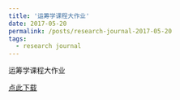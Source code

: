```yaml
---
title: '运筹学课程大作业'
date: 2017-05-20
permalink: /posts/research-journal-2017-05-20
tags:
  - research journal
---
```


运筹学课程大作业

<a href="http://sunqinxuan.github.io/files/research-journal-2017-05-20-or-assign_sqx.pdf">点此下载</a>











